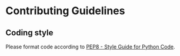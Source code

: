 # Contributing Guidelines

## Coding style

Please format code according to [PEP8 - Style Guide for Python Code](http://www.python.org/dev/peps/pep-0008/).
